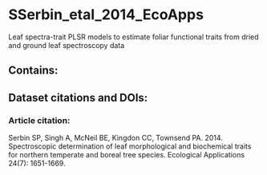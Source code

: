 # SSerbin_etal_2014_EcoApps
Leaf spectra-trait PLSR models to estimate foliar functional traits from dried and ground leaf spectroscopy data

## Contains:

## Dataset citations and DOIs:

### Article citation:
Serbin SP, Singh A, McNeil BE, Kingdon CC, Townsend PA. 2014. Spectroscopic determination of leaf morphological and biochemical traits for northern temperate and boreal tree species. Ecological Applications 24(7): 1651-1669.
